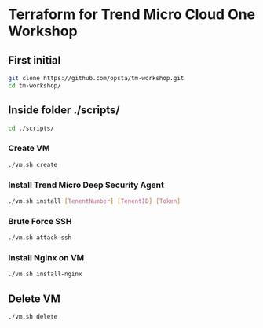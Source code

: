 # Terraform for Trend Micro Cloud One Workshop

## First initial

```bash
git clone https://github.com/opsta/tm-workshop.git
cd tm-workshop/
```

## Inside folder ./scripts/

```bash
cd ./scripts/
```

### Create VM

```bash
./vm.sh create
```

### Install Trend Micro Deep Security Agent

```bash
./vm.sh install [TenentNumber] [TenentID] [Token]
```

### Brute Force SSH

```bash
./vm.sh attack-ssh
```

### Install Nginx on VM

```bash
./vm.sh install-nginx
```

## Delete VM

```bash
./vm.sh delete
```
